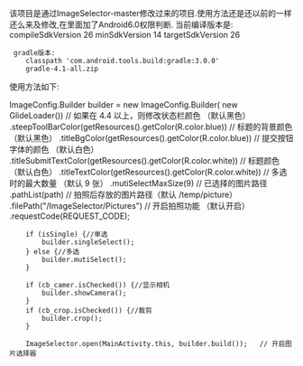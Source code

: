 该项目是通过ImageSelector-master修改过来的项目.使用方法还是还以前的一样还么来及修改,在里面加了Android6.0权限判断.
    当前编译版本是:    
        compileSdkVersion 26
         minSdkVersion 14
        targetSdkVersion 26
        
     gradle版本:
        classpath 'com.android.tools.build:gradle:3.0.0'
        gradle-4.1-all.zip

使用方法如下:

 ImageConfig.Builder builder = new ImageConfig.Builder(
                new GlideLoader())
                // 如果在 4.4 以上，则修改状态栏颜色 （默认黑色）
                .steepToolBarColor(getResources().getColor(R.color.blue))
                // 标题的背景颜色 （默认黑色）
                .titleBgColor(getResources().getColor(R.color.blue))
                // 提交按钮字体的颜色  （默认白色）
                .titleSubmitTextColor(getResources().getColor(R.color.white))
                // 标题颜色 （默认白色）
                .titleTextColor(getResources().getColor(R.color.white))
                // 多选时的最大数量   （默认 9 张）
                .mutiSelectMaxSize(9)
                // 已选择的图片路径
                .pathList(path)
                // 拍照后存放的图片路径（默认 /temp/picture）
                .filePath("/ImageSelector/Pictures")
                // 开启拍照功能 （默认开启）
                .requestCode(REQUEST_CODE);

        if (isSingle) {//单选
            builder.singleSelect();
        } else {//多选
            builder.mutiSelect();
        }
        
        if (cb_camer.isChecked()) {//显示相机
            builder.showCamera();
        }
        if (cb_crop.isChecked()) {//裁剪
            builder.crop();
        }

        ImageSelector.open(MainActivity.this, builder.build());   // 开启图片选择器
